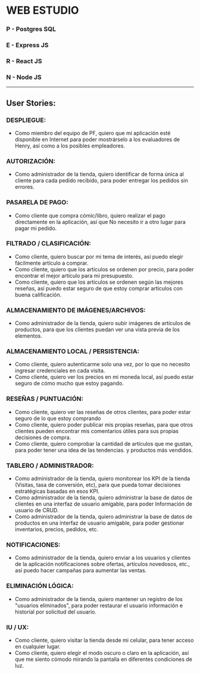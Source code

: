 # WEB ESTUDIO

### P - Postgres SQL

### E - Express JS

### R - React JS

### N - Node JS

---

## User Stories:

### DESPLIEGUE:

- Como miembro del equipo de PF, quiero que mi aplicación esté disponible en Internet para poder
  mostrárselo a los evaluadores de Henry, así como a los posibles empleadores.

### AUTORIZACIÓN:

- Como administrador de la tienda, quiero identificar de forma única al cliente para cada pedido recibido,
  para poder entregar los pedidos sin errores.

### PASARELA DE PAGO:

- Como cliente que compra cómic/libro, quiero realizar el pago directamente en la aplicación, así que
  No necesito ir a otro lugar para pagar mi pedido.

### FILTRADO / CLASIFICACIÓN:

- Como cliente, quiero buscar por mi tema de interés, así puedo elegir fácilmente
  artículo a comprar.
- Como cliente, quiero que los artículos se ordenen por precio, para poder encontrar el mejor artículo para mi
  presupuesto.
- Como cliente, quiero que los artículos se ordenen según las mejores reseñas, así puedo estar seguro de que estoy
  comprar artículos con buena calificación.

### ALMACENAMIENTO DE IMÁGENES/ARCHIVOS:

- Como administrador de la tienda, quiero subir imágenes de artículos de productos, para que los clientes puedan
  ver una vista previa de los elementos.

### ALMACENAMIENTO LOCAL / PERSISTENCIA:

- Como cliente, quiero autenticarme solo una vez, por lo que no necesito ingresar
  credenciales en cada visita.
- Como cliente, quiero ver los precios en mi moneda local, así puedo estar seguro de cómo
  mucho que estoy pagando.

### RESEÑAS / PUNTUACIÓN:

- Como cliente, quiero ver las reseñas de otros clientes, para poder estar seguro de
  lo que estoy comprando
- Como cliente, quiero poder publicar mis propias reseñas, para que otros clientes
  pueden encontrar mis comentarios útiles para sus propias decisiones de compra.
- Como cliente, quiero comprobar la cantidad de artículos que me gustan, para poder tener una idea de las tendencias. y productos más vendidos.

### TABLERO / ADMINISTRADOR:

- Como administrador de la tienda, quiero monitorear los KPI de la tienda (Visitas, tasa de conversión,
  etc), para que pueda tomar decisiones estratégicas basadas en esos KPI.
- Como administrador de la tienda, quiero administrar la base de datos de clientes en una interfaz de usuario amigable, para poder
  Información de usuario de CRUD.
- Como administrador de la tienda, quiero administrar la base de datos de productos en una interfaz de usuario amigable, para poder gestionar inventarios, precios, pedidos, etc.

### NOTIFICACIONES:

- Como administrador de la tienda, quiero enviar a los usuarios y clientes de la aplicación notificaciones sobre
  ofertas, artículos novedosos, etc., así puedo hacer campañas para aumentar las ventas.

### ELIMINACIÓN LÓGICA:

- Como administrador de la tienda, quiero mantener un registro de los "usuarios eliminados", para poder restaurar el usuario
  información e historial por solicitud del usuario.

### IU / UX:

- Como cliente, quiero visitar la tienda desde mi celular, para tener acceso
  en cualquier lugar.
- Como cliente, quiero elegir el modo oscuro o claro en la aplicación, así que me siento
  cómodo mirando la pantalla en diferentes condiciones de luz.
